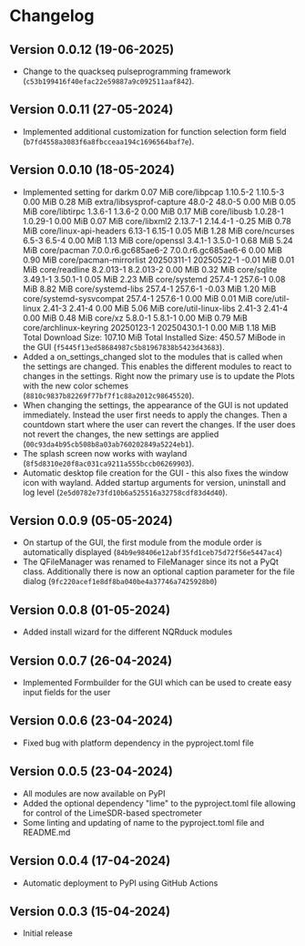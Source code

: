 # Changelog

## Version 0.0.12 (19-06-2025)

- Change to the quackseq pulseprogramming framework (`c53b199416f40efac22e59887a9c092511aaf842`).

## Version 0.0.11 (27-05-2024)

- Implemented additional customization for function selection form field (`b7fd4558a3083f6a8fbcceaa194c1696564baf7e`).

## Version 0.0.10 (18-05-2024)

- Implemented setting for darkm    0.07 MiB
core/libpcap                  1.10.5-2                     1.10.5-3                     0.00 MiB       0.28 MiB
extra/libsysprof-capture      48.0-2                       48.0-5                       0.00 MiB       0.05 MiB
core/libtirpc                 1.3.6-1                      1.3.6-2                      0.00 MiB       0.17 MiB
core/libusb                   1.0.28-1                     1.0.29-1                     0.00 MiB       0.07 MiB
core/libxml2                  2.13.7-1                     2.14.4-1                    -0.25 MiB       0.78 MiB
core/linux-api-headers        6.13-1                       6.15-1                       0.05 MiB       1.28 MiB
core/ncurses                  6.5-3                        6.5-4                        0.00 MiB       1.13 MiB
core/openssl                  3.4.1-1                      3.5.0-1                      0.68 MiB       5.24 MiB
core/pacman                   7.0.0.r6.gc685ae6-2          7.0.0.r6.gc685ae6-6          0.00 MiB       0.90 MiB
core/pacman-mirrorlist        20250311-1                   20250522-1                  -0.01 MiB       0.01 MiB
core/readline                 8.2.013-1                    8.2.013-2                    0.00 MiB       0.32 MiB
core/sqlite                   3.49.1-1                     3.50.1-1                     0.05 MiB       2.23 MiB
core/systemd                  257.4-1                      257.6-1                      0.08 MiB       8.82 MiB
core/systemd-libs             257.4-1                      257.6-1                     -0.03 MiB       1.20 MiB
core/systemd-sysvcompat       257.4-1                      257.6-1                      0.00 MiB       0.01 MiB
core/util-linux               2.41-3                       2.41-4                       0.00 MiB       5.06 MiB
core/util-linux-libs          2.41-3                       2.41-4                       0.00 MiB       0.48 MiB
core/xz                       5.8.0-1                      5.8.1-1                      0.00 MiB       0.79 MiB
core/archlinux-keyring        20250123-1                   20250430.1-1                 0.00 MiB       1.18 MiB
Total Download Size:   107.10 MiB
Total Installed Size:  450.57 MiBode in the GUI (`f5445f13ed58684987c5b81967838b5423d43683`).
- Added a on_settings_changed slot to the modules that is called when the settings are changed. This enables the different modules to react to changes in the settings. Right now the primary use is to update the Plots with the new color schemes (`8810c9837b82269f77bf7f1c88a2012c98645520`).
- When changing the settings, the appearance of the GUI is not updated immediately. Instead the user first needs to apply the changes. Then a countdown start where the user can revert the changes. If the user does not revert the changes, the new settings are applied (`00c93da4b95cb508b8a03ab760202849a5224eb1`).
- The splash screen now works with wayland (`8f5d8310e20f8ac031ca9211a555bccb06269903`).
- Automatic desktop file creation for the GUI - this also fixes the window icon with wayland. Added startup arguments for version, uninstall and log level (`2e5d0782e73fd10b6a525516a32758cdf83d4d40`).

## Version 0.0.9 (05-05-2024)

- On startup of the GUI, the first module from the module order is automatically displayed (`84b9e98406e12abf35fd1ceb75d72f56e5447ac4`)
- The QFileManager was renamed to FileManager since its not a PyQt class. Additionally there  is now an optional caption parameter for the file dialog (`9fc220acef1e8df8ba040be4a37746a7425928b0`)

## Version 0.0.8 (01-05-2024)

- Added install wizard for the different NQRduck modules

## Version 0.0.7 (26-04-2024)

- Implemented Formbuilder for the GUI which can be used to create easy input fields for the user

## Version 0.0.6 (23-04-2024)

- Fixed bug with platform dependency in the pyproject.toml file

## Version 0.0.5 (23-04-2024)

- All modules are now available on PyPI
- Added the  optional dependency "lime" to the pyproject.toml file allowing for control of the LimeSDR-based spectrometer
- Some linting and updating of name to the pyproject.toml file and README.md

## Version 0.0.4 (17-04-2024)

- Automatic deployment to PyPI using GitHub Actions

## Version 0.0.3 (15-04-2024)

- Initial release
